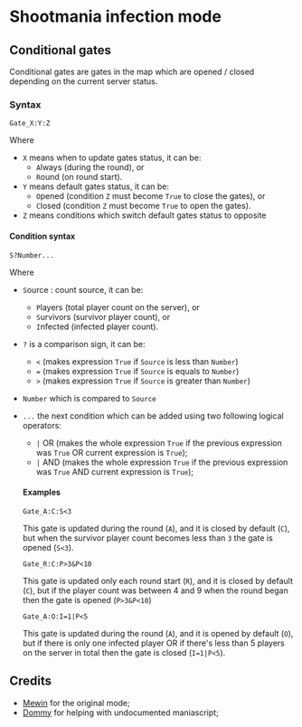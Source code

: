 # Shootmania infection mode

## Conditional gates
Conditional gates are gates in the map which are opened / closed depending on the current server status.
### Syntax
```
Gate_X:Y:Z
```
Where
- `X` means when to update gates status, it can be:
  - `A`lways (during the round), or
  - `R`ound (on round start).
- `Y` means default gates status, it can be:
  - `O`pened (condition `Z` must become `True` to close the gates), or
  - `C`losed (condition `Z` must become `True` to open the gates).
- `Z` means conditions which switch default gates status to opposite

#### Condition syntax
```
S?Number...
```
Where
- `S`ource : count source, it can be:
  - `P`layers (total player count on the server), or
  - `S`urvivors (survivor player count), or
  - `I`nfected (infected player count).
- `?` is a comparison sign, it can be:
  - `<` (makes expression `True` if `Source` is less than `Number`)
  - `=` (makes expression `True` if `Source` is equals to `Number`)
  - `>` (makes expression `True` if `Source` is greater than `Number`)
- `Number` which is compared to `Source`
- `...` the next condition which can be added using two following logical operators:
  - `|` OR (makes the whole expression `True` if the previous expression was `True` OR current expression is `True`);
  - `|` AND (makes the whole expression `True` if the previous expression was `True` AND current expression is `True`);
  
  #### Examples
  ```
  Gate_A:C:S<3
  ```
  This gate is updated during the round (`A`), and it is closed by default (`C`), but when the survivor player count becomes less than `3` the gate is opened (`S<3`).
  
  ```
  Gate_R:C:P>3&P<10
  ```
  This gate is updated only each round start (`R`), and it is closed by default (`C`), but if the player count was between 4 and 9 when the round began then the gate is opened (`P>3&P<10`)
  
  ```
  Gate_A:O:I=1|P<5
  ```
  This gate is updated during the round (`A`), and it is opened by default (`O`), but if there is only one infected player OR if there's less than 5 players on the server in total then the gate is closed (`I=1|P<5`).
  
## Credits
- [Mewin](https://mewin.de/) for the original mode;
- [Dommy](https://github.com/domino54/) for helping with undocumented maniascript;
